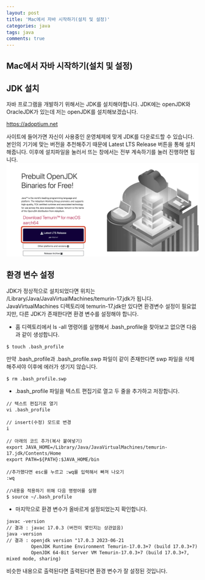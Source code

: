 ```yaml
---
layout: post
title: 'Mac에서 자바 시작하기(설치 및 설정)'
categories: java
tags: java
comments: true
---
```



## Mac에서 자바 시작하기(설치 및 설정)
## JDK 설치
자바 프로그램을 개발하기 위해서는 JDK를 설치해야합니다. JDK에는 openJDK와 OracleJDK가 있는데 저는 openJDK를 설치해보겠습니다.

https://adoptium.net 

사이트에 들어가면 자신이 사용중인 운영체제에 맞게 JDK를 다운로드할 수 있습니다. 본인의 기기에 맞는 버전을 추천해주기 때문에 Latest LTS Release 버튼을 통해 설치해줍니다. 이후에 설치파일을 눌러서 뜨는 창에서는 전부 계속하기를 눌러 진행하면 됩니다.
<img src="../../image/%EC%9E%90%EB%B0%94%20%EC%8B%9C%EC%9E%91%ED%95%98%EA%B8%B0%20openJDK.png">

## 환경 변수 설정
JDK가 정상적으로 설치되었다면 위치는 /Library/Java/JavaVirtualMachines/temurin-17.jdk가 됩니다. JavaVirtualMachines 디렉토리에 temurin-17.jdk만 있다면 환경변수 설정이 필요없지만, 다른 JDK가 존재한다면 환경 변수를 설정해야 합니다.

* 홈 디렉토리에서 ls -all 명령어를 실행해서 .bash_profile을 찾아보고 없으면 다음과 같이 생성합니다.
~~~
$ touch .bash_profile
~~~

만약 .bash_profile과 .bash_profile.swp 파일이 같이 존재한다면 swp 파일을 삭제해주셔야 이후에 에러가 생기지 않습니다.
~~~
$ rm .bash_profile.swp
~~~

* .bash_profile 파일을 텍스트 편집기로 열고 두 줄을 추가하고 저장합니다.

~~~
// 텍스트 편집기로 열기
vi .bash_profile

// insert(수정) 모드로 변경
i

// 아래의 코드 추가(복사 붙여넣기) 
export JAVA_HOME=/Library/Java/JavaVirtualMachines/temurin-17.jdk/Contents/Home
export PATH=${PATH}:$JAVA_HOME/bin

//추가했다면 esc를 누르고 :wq를 입력해서 빠져 나오기
:wq

//내용을 적용하기 위해 다음 명령어를 실행
$ source ~/.bash_profile
~~~

* 마지막으로 환경 변수가 올바르게 설정되었는지 확인합니다.

~~~
javac -version
// 결과 : javac 17.0.3 (버전이 몇인지는 상관없음)
java -version
// 결과 : openjdk version "17.0.3 2023-06-21
         OpenJDK Runtime Environment Temurin-17.0.3+7 (build 17.0.3+7)
         OpenJDK 64-Bit Server VM Temurin-17.0.3+7 (build 17.0.3+7, mixed mode, sharing)
~~~

비슷한 내용으로 출력된다면 출력된다면 환경 변수가 잘 설정된 것입니다. 

